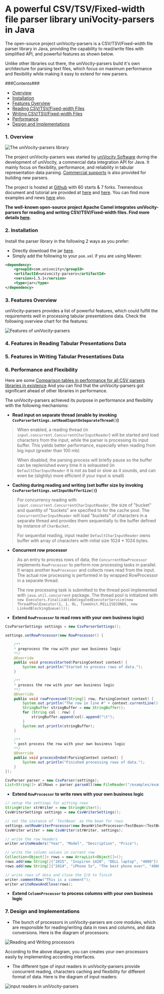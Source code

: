 A powerful CSV/TSV/Fixed-width file parser library uniVocity-parsers in Java
======

The open-source project uniVocity-parsers is a CSV/TSV/Fixed-width file parser library in Java, providing
the capability to read/write files with simplified API, and powerful features as shown below.

Unlike other libraries out there, the uniVocity-parsers build it's own architecture for parsing text files, which
focus on maximum performance and flexibility while making it easy to extend for new parsers.

###Contents###

* [Overview](#1-overview)
* [Installation](#2-installation)
* [Features Overview](#3-features-overview)
* [Reading CSV/TSV/Fixed-width Files](#4-features-in-reading-tabular-presentations-data)
* [Writing CSV/TSV/Fixed-width Files](#5-features-in-writing-tabular-presentations-data)
* [Performance](#6-performance-and-flexibility)
* [Design and Implementations](#7-design-and-implementations)

### 1. Overview

![The uniVocity-parsers library](img/uniVocity-logo.png "uniVocity-parsers library")

The project uniVocity-parsers was started by [uniVocity Software](http://www.univocity.com/) during the
development of uniVocity, a commercial data integration API for Java. It mainly focus on
flexibility, performance, and reliability in tabular representation data parsing.
[Commercial supports](support@univocity.com) is also provided for building new parsers.

The project is hosted at [Github](https://github.com/uniVocity/univocity-parsers) with 60 starts & 7 forks.
Tremendous document and tutorial are provided at [here](http://www.univocity.com/pages/parsers-tutorial)
and [here](http://www.univocity.com/pages/parsers-features).
You can find more examples and news [here](http://www.univocity.com/blogs/news) also.

__The well-known open-source project Apache Camel integrates uniVocity-parsers for reading and writing CSV/TSV/Fixed-width files.
Find more details [here](http://camel.apache.org/univocity-parsers-formats.html).__

### 2. Installation
Install the parser library in the following 2 ways as you prefer:
* Directly download the jar [here](http://oss.sonatype.org/content/repositories/releases/com/univocity/univocity-parsers/1.5.1/univocity-parsers-1.5.1.jar).
* Simply add the following to your `pom.xml` if you are using Maven:

```xml
<dependency>
    <groupId>com.univocity</groupId>
    <artifactId>univocity-parsers</artifactId>
    <version>1.5.1</version>
    <type>jar</type>
</dependency>
```

### 3. Features Overview
uniVocity-parsers provides a list of powerful features, which could fulfill the requirements well in processing
tabular presentations data. Check the following overview chart for the features:

![Features of uniVocity-parsers](img/univocity-features.png "features of uniVocity-parsers")

### 4. Features in Reading Tabular Presentations Data

### 5. Features in Writing Tabular Presentations Data

### 6. Performance and Flexibility

Here are some [Comparison tables in performance for all CSV parsers libraries in existence](https://github.com/uniVocity/csv-parsers-comparison#csv-parsers)
And you can find that the uniVocity-parsers got significant ahead of other libraries in performance.

The uniVocity-parsers achieved its purpose in performance and flexibility with the following mechanisms:

* __Read input on separate thread (enable by invoking `CsvParserSettings.setReadInputOnSeparateThread()`)__

> When enabled, a reading thread (in `input.concurrent.ConcurrentCharInputReader`) will be started and load characters from the input,
> while the parser is processing its input buffer. This yields better performance, especially when reading from big input (greater than 100 mb)
>
> When disabled, the parsing process will briefly pause so the buffer can be replenished every time
> it is exhausted (in `DefaultCharInputReader` it is not as bad or slow as it sounds, and can even be (slightly) more efficient if your input is small)

* __Caching during reading and writing (set buffer size by invoking `CsvParserSettings.setInputBufferSize()`)__

> For concurrency reading with `input.concurrent.ConcurrentCharInputReader`, the size of "bucket" and quantity of "buckets"
> are specified to for the cache pool. The `ConcurrentCharInputReader` will load "buckets" of characters in a separate thread
> and provides them sequentially to the buffer defined by instance of  `CharBucket`.
>
> For sequential reading, input reader `DefaultCharInputReader` owns buffer with array of characters with initial size 1024 * 1024 bytes.

* __Concurrent row processor__

> As an entry to process rows of data, the `ConcurrentRowProcessor` implements `RowProcessor` to perform row processing tasks in parallel.
> It wraps another `RowProcessor` and collects rows read from the input. The actual row processing is performed in by wrapped RowProcessor in a separate thread.
>
> The row processing task is submitted to the thread pool implemented with `java.util.concurrent` package.
> The thread pool is initialized with `new Executors.FinalizableDelegatedExecutorService(new ThreadPoolExecutor(1, 1, 0L, TimeUnit.MILLISECONDS, new LinkedBlockingQueue()));`

* __Extend `RowProcessor` to read rows with your own business logic)__

```java
CsvParserSettings settings = new CsvParserSettings();

settings.setRowProcessor(new RowProcessor() {

    /**
    * preprocess the row with your own business logic
    **/
    @Override
    public void processStarted(ParsingContext context) {
        System.out.println("Started to process rows of data.");
    }

    /**
    * process the row with your own business logic
    **/
    @Override
    public void rowProcessed(String[] row, ParsingContext context) {
        System.out.println("The row in line #" + context.currentLine() + ": ");
        StringBuffer stringBuffer = new StringBuffer();
        for (String col : row) {
            stringBuffer.append(col).append("\t");
        }
        System.out.println(stringBuffer);
    }

    /**
    * post-process the row with your own business logic
    **/
    @Override
    public void processEnded(ParsingContext context) {
        System.out.println("Finished processing rows of data.");
    }
});

CsvParser parser = new CsvParser(settings);
List<String[]> allRows = parser.parseAll(new FileReader("/examples/example.csv"));
```

* __Extend `RowProcessor` to write rows with your own business logic__

```java
// setup the settings for witting rows
StringWriter strWriter = new StringWriter();
CsvWriterSettings settings = new CsvWriterSettings();

// set the instance of `TestBean` as the bean for rows
settings.setRowWriterProcessor(new BeanWriterProcessor<TestBean>(TestBean.class));
CsvWriter writer = new CsvWriter(strWriter, settings);

// write the row headers
writer.writeHeaders("Year", "Model", "Description", "Price");

// write the column values in current row
Collection<Object[]> rows = new ArrayList<Object[]>();
rows.add(new String[]{"2015", "Inspiron 1420", "DELL laptop", "4000"});
rows.add(new String[]{"2014", "iPhone 5s", "The best phone ever", "4000"});

// write rows of data and close the I/O to finish
writer.commentRow("This is a comment");
writer.writeRowsAndClose(rows);
```

* __Extend `ColumnProcessor` to process columns with your own business logic__

### 7. Design and Implementations
* The bunch of processors in uniVocity-parsers are core modules, which are responsible for reading/writing data in
rows and columns, and data conversions.
Here is the diagram of processors:

![Reading and Writing processors](img/diagram-processors.png "Reading and Writing processors")

According to the above diagram, you can creates your own processors easily by implementing according interfaces.

* The different type of input readers in uniVocity-parsers provide concurrent reading, characters caching and flexibility
for different format of data.
Here is the diagram of input readers:

![input readers in uniVocity-parsers](img/diagram-input-readers.png "input readers in uniVocity-parsers")